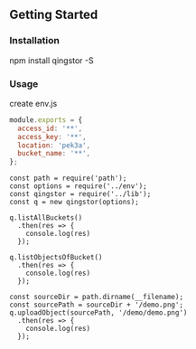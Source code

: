 ## Getting Started

### Installation

npm install qingstor -S

### Usage

create env.js

```javascript
module.exports = {
  access_id: '**',
  access_key: '**',
  location: 'pek3a',
  bucket_name: '**',
};
```

```
const path = require('path');
const options = require('../env');
const qingstor = require('../lib');
const q = new qingstor(options);

q.listAllBuckets()
  .then(res => {
    console.log(res)
  });

q.listObjectsOfBucket()
  .then(res => {
    console.log(res)
  });

const sourceDir = path.dirname(__filename);
const sourcePath = sourceDir + '/demo.png';
q.uploadObject(sourcePath, '/demo/demo.png')
  .then(res => {
    console.log(res)
  });
```
